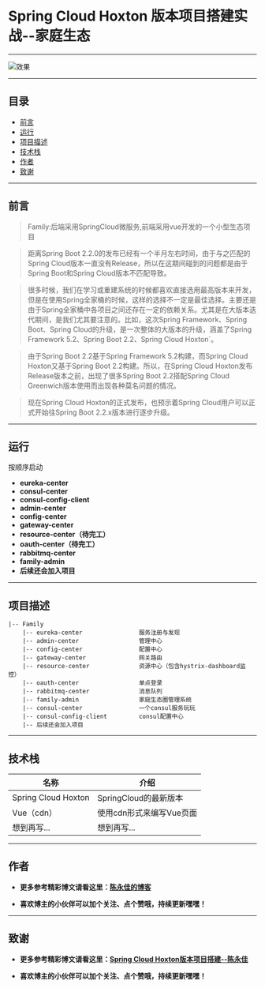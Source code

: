 # Spring Cloud Hoxton 版本项目搭建实战--家庭生态
----------------------
![效果](https://cdn.img.wenhairu.com/images/2020/01/02/A2K5B.jpg)

----------------------
## 目录

* [前言](#1)
* [运行](#2)
* [项目描述](#3)
* [技术栈](#4)
* [作者](#5)
* [致谢](#6)
  
----------------------
### <h2 id="1">前言</h2>

> Family:后端采用SpringCloud微服务,前端采用vue开发的一个小型生态项目

> 距离Spring Boot 2.2.0的发布已经有一个半月左右时间，由于与之匹配的Spring Cloud版本一直没有Release，所以在这期间碰到的问题都是由于Spring Boot和Spring Cloud版本不匹配导致。

> 很多时候，我们在学习或重建系统的时候都喜欢直接选用最高版本来开发，但是在使用Spring全家桶的时候，这样的选择不一定是最佳选择。主要还是由于Spring全家桶中各项目之间还存在一定的依赖关系。尤其是在大版本迭代期间，是我们尤其要注意的。比如，这次Spring Framework、Spring Boot、Spring Cloud的升级，是一次整体的大版本的升级，涵盖了Spring Framework 5.2、Spring Boot 2.2、Spring Cloud Hoxton`。

> 由于Spring Boot 2.2基于Spring Framework 5.2构建，而Spring Cloud Hoxton又基于Spring Boot 2.2构建。所以，在Spring Cloud Hoxton发布Release版本之前，出现了很多Spring Boot 2.2搭配Spring Cloud Greenwich版本使用而出现各种莫名问题的情况。

> 现在Spring Cloud Hoxton的正式发布，也预示着Spring Cloud用户可以正式开始往Spring Boot 2.2.x版本进行逐步升级。

-----------------------
### <h2 id="2">运行</h2>

按顺序启动
- **eureka-center**
- **consul-center**
- **consul-config-client**
- **admin-center**
- **config-center**
- **gateway-center**
- **resource-center（待完工）**
- **oauth-center（待完工）**
- **rabbitmq-center**
- **family-admin**
- **后续还会加入项目**

-----------------------
### <h2 id="3">项目描述</h2>

```
|-- Family
    |-- eureka-center                服务注册与发现
    |-- admin-center                 管理中心
    |-- config-center                配置中心
    |-- gateway-center               网关路由
    |-- resource-center              资源中心（包含hystrix-dashboard监控）
    |-- oauth-center                 单点登录
    |-- rabbitmq-center              消息队列
    |-- family-admin                 家庭生态圈管理系统
    |-- consul-center                一个consul服务玩玩
    |-- consul-config-client         consul配置中心
    |-- 后续还会加入项目
```

-----------------------
### <h2 id="4">技术栈</h2>

名称 | 介绍
----|------
Spring Cloud Hoxton | SpringCloud的最新版本
Vue（cdn） | 使用cdn形式来编写Vue页面 
想到再写... | 想到再写...

---------------------------
### <h2 id="5">作者</h2>

- **更多参考精彩博文请看这里：[陈永佳的博客](https://blog.csdn.net/Mrs_chens)**

- **喜欢博主的小伙伴可以加个关注、点个赞哦，持续更新嘿嘿！**

---------------------------
### <h2 id="6">致谢</h2>

- **更多参考精彩博文请看这里：[Spring Cloud Hoxton版本项目搭建--陈永佳](https://blog.csdn.net/mrs_chens/category_9632982.html)**

- **喜欢博主的小伙伴可以加个关注、点个赞哦，持续更新嘿嘿！**